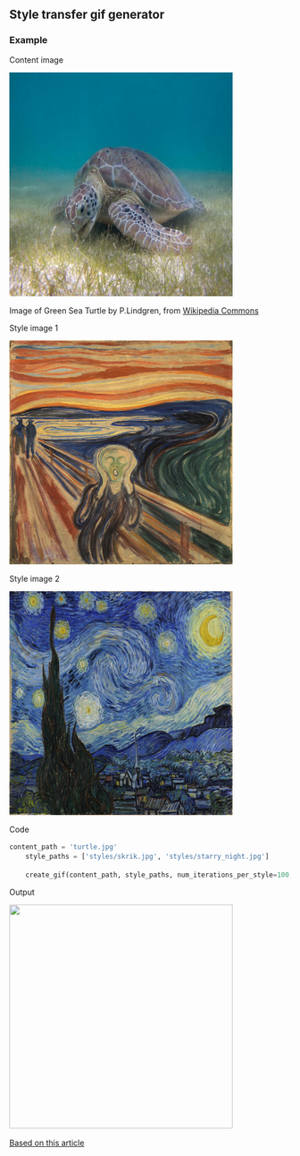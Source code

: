 
## Style transfer gif generator


### Example
Content image

<img src="turtle.jpg" alt="" width="400" height="400" />

Image of Green Sea Turtle by P.Lindgren, from [Wikipedia Commons](https://commons.wikimedia.org/wiki/File:Green_Sea_Turtle_grazing_seagrass.jpg)

Style image 1

<img src="styles/skrik.jpg" alt="" width="400" height="400" />

Style image 2

<img src="styles/starry_night.jpg" alt="" width="400" height="400" />

Code
```python
content_path = 'turtle.jpg'
    style_paths = ['styles/skrik.jpg', 'styles/starry_night.jpg']

    create_gif(content_path, style_paths, num_iterations_per_style=100, output="turtle", frametime=100, frames_per_style=25)
```


Output

<img src="turtle.gif" alt="" width="400" height="400" />



[Based on this article](https://medium.com/tensorflow/neural-style-transfer-creating-art-with-deep-learning-using-tf-keras-and-eager-execution-7d541ac31398)

